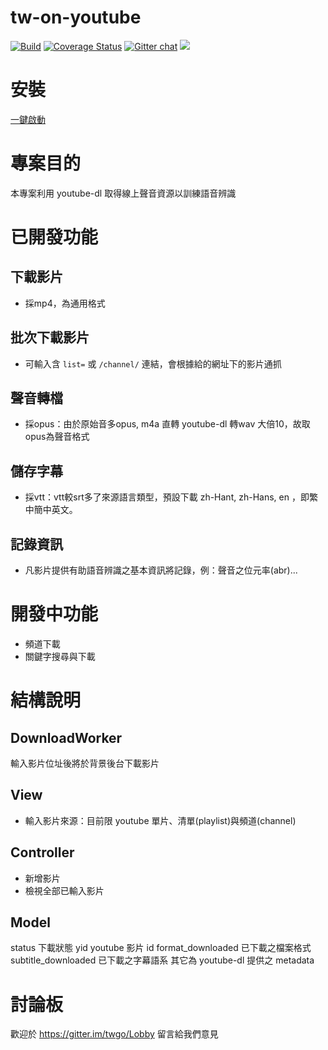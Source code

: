 # tw-on-youtube
[![Build](https://travis-ci.org/twgo/tw-on-youtube.svg?branch=master)](https://travis-ci.org/twgo/tw-on-youtube)
[![Coverage Status](https://coveralls.io/repos/github/twgo/tw-on-youtube/badge.svg?branch=master)](https://coveralls.io/github/twgo/tw-on-youtube?branch=master)  [![Gitter chat](https://badges.gitter.im/gitterHQ/gitter.png)](https://gitter.im/twgo/Lobby) [![](https://img.shields.io/docker/build/leo424y/tw-on-youtube.svg)](https://hub.docker.com/r/leo424y/tw-on-youtube/)

# 安裝
[一鍵啟動](https://github.com/twgo/tw-on-youtube/wiki/%E5%AE%89%E8%A3%9Ddocker-compose%E4%B8%80%E9%8D%B5%E5%95%9F%E7%94%A8%E6%9C%8D%E5%8B%99)

# 專案目的
本專案利用 youtube-dl 取得線上聲音資源以訓練語音辨識

# 已開發功能
## 下載影片
- 採mp4，為通用格式

## 批次下載影片
- 可輸入含 `list=` 或 `/channel/` 連結，會根據給的網址下的影片通抓

## 聲音轉檔
- 採opus：由於原始音多opus, m4a 直轉 youtube-dl 轉wav 大倍10，故取opus為聲音格式

## 儲存字幕
- 採vtt：vtt較srt多了來源語言類型，預設下載 zh-Hant, zh-Hans, en ，即繁中簡中英文。

## 記錄資訊
- 凡影片提供有助語音辨識之基本資訊將記錄，例：聲音之位元率(abr)...

# 開發中功能
- 頻道下載
- 關鍵字搜尋與下載

# 結構說明

## DownloadWorker
輸入影片位址後將於背景後台下載影片

## View
- 輸入影片來源：目前限 youtube 單片、清單(playlist)與頻道(channel)

## Controller
- 新增影片
- 檢視全部已輸入影片

## Model
status 下載狀態
yid youtube 影片 id
format_downloaded 已下載之檔案格式
subtitle_downloaded 已下載之字幕語系
其它為 youtube-dl 提供之 metadata

# 討論板
歡迎於 https://gitter.im/twgo/Lobby 留言給我們意見

